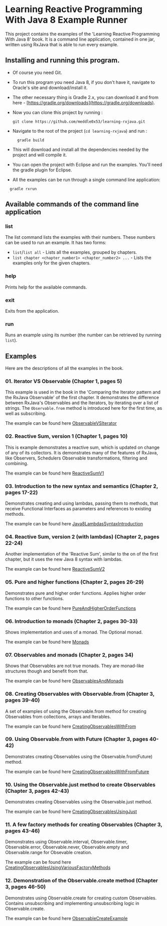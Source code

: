 # Learning Reactive Programming With Java 8 Example Runner
This project contains the examples of the 'Learning Reactive Programming With Java 8' book.
It is a command line application, contained in one jar, written using RxJava that is able to run every example.

## Installing and running this program.
 * Of course you need Git.
 * To run this program you need Java 8, if you don't have it, navigate to Oracle's site and download/install it.
 * The other necessary thing is Gradle 2.x, you can download it and from here - [https://gradle.org/downloads](https://gradle.org/downloads).
 * Now you can clone this project by running :
 
   ```
   git clone https://github.com/meddle0x53/learning-rxjava.git
   ```
   
 * Navigate to the root of the project (`cd learning-rxjava`) and run :
 
   ```
     gradle build
   ```
   
 * This will download and install all the dependencies needed by the project and will compile it.
 * You can open the project with Eclipse and run the examples. You'll need the gradle plugin for Eclipse.
 * All the examples can be run through a single command line application:
 
  ```
    gradle rxrun
  ```
 
## Available commands of the command line application

### list
The list command lists the examples with their numbers. These numbers can be used to run an example.
It has two forms:
 
 * `list`/`list all` - Lists all the examples, grouped by chapters.
 * `list chapter <chapter_number1> <chapter_number2> ...` - Lists the examples only for the given chapters.
 
### help
Prints help for the available commands.

### exit
Exits from the application.

### run
Runs an example using its number (the number can be retrieved by running `list`).

## Examples
Here are the descriptions of all the examples in the book.

### 01. Iterator VS Observable (Chapter 1, pages 5)
This example is used in the book in the 'Comparing the Iterator pattern and the RxJava Observable' of the first chapter.
It demonstrates the difference between RxJava's Observables and the Iterators, by iterating over a list of strings.
The `Observable.from` method is introduced here for the first time, as well as subscribing.

The example can be found here [ObservableVSIterator](https://github.com/meddle0x53/learning-rxjava/blob/master/src/main/java/com/packtpub/reactive/chapter01/ObservableVSIterator.java)

### 02. Reactive Sum, version 1 (Chapter 1, pages 10)
This is example demonstrates a reactive sum, which is updated on change of any of its collectors. It is demonstrates
many of the features of RxJava, like Observers, Schedulers Observable transformations, filtering and combining.

The example can be found here [ReactiveSumV1](https://github.com/meddle0x53/learning-rxjava/blob/master/src/main/java/com/packtpub/reactive/chapter01/ReactiveSumV1.java)

### 03. Introduction to the new syntax and semantics (Chapter 2, pages 17-22)
Demonstrates creating and using lambdas, passing them to methods, that receive Functional Interfaces as parameters and references
to existing methods.

The example can be found here [Java8LambdasSyntaxIntroduction](https://github.com/meddle0x53/learning-rxjava/blob/master/src/main/java/com/packtpub/reactive/chapter02/Java8LambdasSyntaxIntroduction.java)

### 04. Reactive Sum, version 2 (with lambdas) (Chapter 2, pages 22-24)
Another implementation of the 'Reactive Sum', similar to the on of the first chapter, but it uses the new Java 8 syntax with lambdas.

The example can be found here [ReactiveSumV2](https://github.com/meddle0x53/learning-rxjava/blob/master/src/main/java/com/packtpub/reactive/chapter02/ReactiveSumV2.java)
 
### 05. Pure and higher functions (Chapter 2, pages 26-29)
Demonstrates pure and higher order functions. Applies higher order functions to other functions.

The example can be found here [PureAndHigherOrderFunctions](https://github.com/meddle0x53/learning-rxjava/blob/master/src/main/java/com/packtpub/reactive/chapter02/PureAndHigherOrderFunctions.java)

### 06. Introduction to monads (Chapter 2, pages 30-33)
Shows implementation and uses of a monad. The Optional monad.

The example can be found here [Monads](https://github.com/meddle0x53/learning-rxjava/blob/master/src/main/java/com/packtpub/reactive/chapter02/Monads.java)
 
### 07. Observables and monads (Chapter 2, pages 34)
Shows that Observables are not true monads. They are monad-like structures though and benefit from that.

The example can be found here [ObservablesAndMonads](https://github.com/meddle0x53/learning-rxjava/blob/master/src/main/java/com/packtpub/reactive/chapter02/ObservablesAndMonads.java)
 
### 08. Creating Observables with Observable.from (Chapter 3, pages 39-40)
A set of examples of using the Observable.from method for creating Observables from collections, arrays and Iterables.

The example can be found here [CreatingObservablesWithFrom](https://github.com/meddle0x53/learning-rxjava/blob/master/src/main/java/com/packtpub/reactive/chapter03/CreatingObservablesWithFrom.java)

### 09. Using Observable.from with Future (Chapter 3, pages 40-42)
Demonstrates creating Observables using the Observable.from(Future) method.

The example can be found here [CreatingObservablesWithFromFuture](https://github.com/meddle0x53/learning-rxjava/blob/master/src/main/java/com/packtpub/reactive/chapter03/CreatingObservablesWithFromFuture.java)

### 10. Using the Observable.just method to create Observables (Chapter 3, pages 42-43)
Demonstrates creating Observables using the Observable.just method.

The example can be found here [CreatingObservablesUsingJust](https://github.com/meddle0x53/learning-rxjava/blob/master/src/main/java/com/packtpub/reactive/chapter03/CreatingObservablesUsingJust.java)

### 11. A few factory methods for creating Observables (Chapter 3, pages 43-46)
Demonstrates using Observable.interval, Observable.timer, Observable.error,
Observable.never, Observable.empty and Observable.range for Obsevable creation.

The example can be found here [CreatingObservablesUsingVariousFactoryMethods](https://github.com/meddle0x53/learning-rxjava/blob/master/src/main/java/com/packtpub/reactive/chapter03/CreatingObservablesUsingVariousFactoryMethods.java)

### 12. Demonstration of the Observable.create method (Chapter 3, pages 46-50)
Demonstrates using Observable.create for creating custom Observables.
Contains unsubscribing and implementing unsubscribing logic in Observable.create.

The example can be found here [ObservableCreateExample](https://github.com/meddle0x53/learning-rxjava/blob/master/src/main/java/com/packtpub/reactive/chapter03/ObservableCreateExample.java)